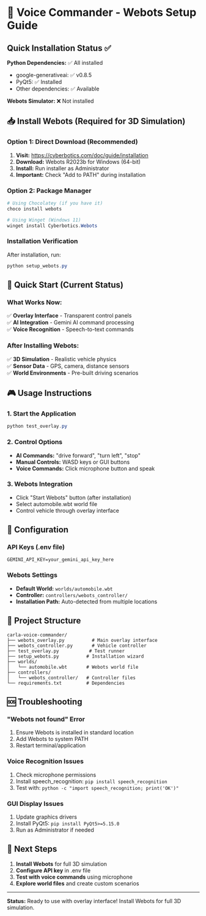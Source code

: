 # 🚗 Voice Commander - Webots Setup Guide

## Quick Installation Status ✅

**Python Dependencies:** ✅ All installed
- google-generativeai: ✅ v0.8.5
- PyQt5: ✅ Installed
- Other dependencies: ✅ Available

**Webots Simulator:** ❌ Not installed

## 📥 Install Webots (Required for 3D Simulation)

### Option 1: Direct Download (Recommended)
1. **Visit:** https://cyberbotics.com/doc/guide/installation
2. **Download:** Webots R2023b for Windows (64-bit)
3. **Install:** Run installer as Administrator
4. **Important:** Check "Add to PATH" during installation

### Option 2: Package Manager
```powershell
# Using Chocolatey (if you have it)
choco install webots

# Using Winget (Windows 11)
winget install Cyberbotics.Webots
```

### Installation Verification
After installation, run:
```powershell
python setup_webots.py
```

## 🚀 Quick Start (Current Status)

### What Works Now:
✅ **Overlay Interface** - Transparent control panels  
✅ **AI Integration** - Gemini AI command processing  
✅ **Voice Recognition** - Speech-to-text commands  

### After Installing Webots:
✅ **3D Simulation** - Realistic vehicle physics  
✅ **Sensor Data** - GPS, camera, distance sensors  
✅ **World Environments** - Pre-built driving scenarios  

## 🎮 Usage Instructions

### 1. Start the Application
```powershell
python test_overlay.py
```

### 2. Control Options
- **AI Commands:** "drive forward", "turn left", "stop"
- **Manual Controls:** WASD keys or GUI buttons
- **Voice Commands:** Click microphone button and speak

### 3. Webots Integration
- Click "Start Webots" button (after installation)
- Select automobile.wbt world file
- Control vehicle through overlay interface

## 🔧 Configuration

### API Keys (.env file)
```env
GEMINI_API_KEY=your_gemini_api_key_here
```

### Webots Settings
- **Default World:** `worlds/automobile.wbt`
- **Controller:** `controllers/webots_controller/`
- **Installation Path:** Auto-detected from multiple locations

## 📁 Project Structure
```
carla-voice-commander/
├── webots_overlay.py          # Main overlay interface
├── webots_controller.py       # Vehicle controller
├── test_overlay.py           # Test runner
├── setup_webots.py          # Installation wizard
├── worlds/
│   └── automobile.wbt       # Webots world file
├── controllers/
│   └── webots_controller/   # Controller files
└── requirements.txt         # Dependencies
```

## 🆘 Troubleshooting

### "Webots not found" Error
1. Ensure Webots is installed in standard location
2. Add Webots to system PATH
3. Restart terminal/application

### Voice Recognition Issues
1. Check microphone permissions
2. Install speech_recognition: `pip install speech_recognition`
3. Test with: `python -c "import speech_recognition; print('OK')"`

### GUI Display Issues
1. Update graphics drivers
2. Install PyQt5: `pip install PyQt5>=5.15.0`
3. Run as Administrator if needed

## 🎯 Next Steps

1. **Install Webots** for full 3D simulation
2. **Configure API key** in .env file  
3. **Test with voice commands** using microphone
4. **Explore world files** and create custom scenarios

---
**Status:** Ready to use with overlay interface! Install Webots for full 3D simulation.
